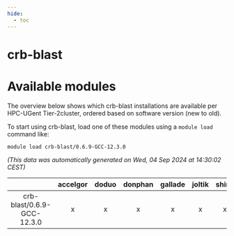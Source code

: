 ```yaml
---
hide:
  - toc
---
```


crb-blast
=========

# Available modules


The overview below shows which crb-blast installations are available per HPC-UGent Tier-2cluster, ordered based on software version (new to old).

To start using crb-blast, load one of these modules using a `module load` command like:

```shell
module load crb-blast/0.6.9-GCC-12.3.0
```

*(This data was automatically generated on Wed, 04 Sep 2024 at 14:30:02 CEST)*  

| |accelgor|doduo|donphan|gallade|joltik|shinx|skitty|
| :---: | :---: | :---: | :---: | :---: | :---: | :---: | :---: |
|crb-blast/0.6.9-GCC-12.3.0|x|x|x|x|x|x|x|
